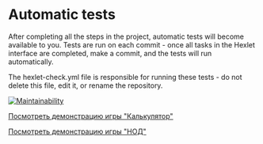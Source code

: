 # Automatic tests

After completing all the steps in the project, automatic tests will become available to you. Tests are run on each commit - once all tasks in the Hexlet interface are completed, make a commit, and the tests will run automatically.

The hexlet-check.yml file is responsible for running these tests - do not delete this file, edit it, or rename the repository.

[![Maintainability](https://api.codeclimate.com/v1/badges/32fe4f5e251c16d32f51/maintainability)](https://codeclimate.com/github/B0mb4rman/qa-auto-engineer-javascript-project-44/maintainability)

[Посмотреть демонстрацию игры "Калькулятор"](https://asciinema.org/connect/807bf2b9-035e-4954-bae5-0a479c2d5fe9)

[Посмотреть демонстрацию игры "НОД"](https://asciinema.org/a/oVpIyN1PLoJ3fRjaK9VZCItLm)